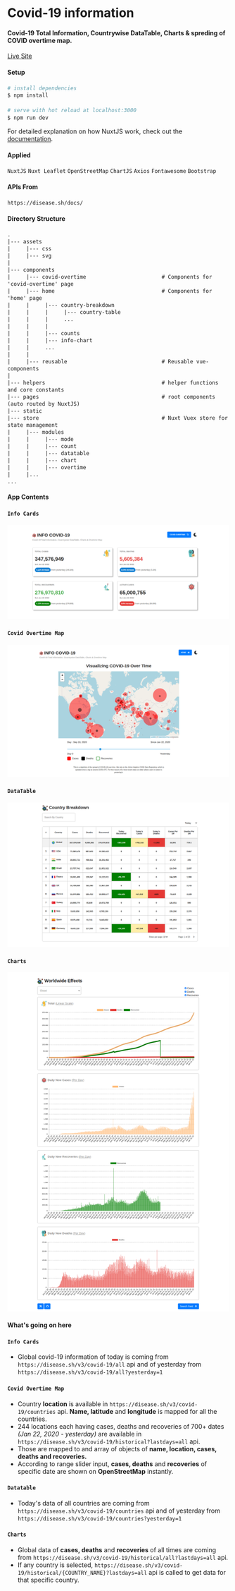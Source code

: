 # Covid-19 information

#### Covid-19 Total Information, Countrywise DataTable, Charts & spreding of COVID overtime map.

[Live Site](https://covid19information.netlify.app/)

#### Setup
```bash
# install dependencies
$ npm install

# serve with hot reload at localhost:3000
$ npm run dev
```

For detailed explanation on how NuxtJS work, check out the [documentation](https://nuxtjs.org).

#### Applied
`NuxtJS` `Nuxt Leaflet` `OpenStreetMap` `ChartJS` `Axios` `Fontawesome` `Bootstrap`

#### APIs From
`https://disease.sh/docs/`

#### Directory Structure
```
.
|--- assets
|     |--- css
|     |--- svg
|
|--- components
|     |--- covid-overtime                        # Components for 'covid-overtime' page
|     |--- home                                  # Components for 'home' page
|     |     |--- country-breakdown  
|     |     |     |--- country-table  
|     |     |     ...
|     |     |
|     |     |--- counts  
|     |     |--- info-chart  
|     |     ...
|     |
|     |--- reusable                              # Reusable vue-components
|
|--- helpers                                     # helper functions and core constants
|--- pages                                       # root components (auto routed by NuxtJS)
|--- static
|--- store                                       # Nuxt Vuex store for state management
|     |--- modules
|     |     |--- mode
|     |     |--- count
|     |     |--- datatable
|     |     |--- chart
|     |     |--- overtime
|     |...
...
```

#### App Contents
#### `Info Cards`
![](/documentation/counts_component.png)
#### `Covid Overtime Map`
![](/documentation/overtime.png)
#### `DataTable`
![](/documentation/datatable.png)
#### `Charts`
![](/documentation/charts.png)

#### What's going on here
#### `Info Cards`
 - Global covid-19 information of today is coming from `https://disease.sh/v3/covid-19/all` api and of yesterday from `https://disease.sh/v3/covid-19/all?yesterday=1`
#### `Covid Overtime Map`
 - Country **location** is available in `https://disease.sh/v3/covid-19/countries` api. **Name, latitude** and **longitude** is mapped for all the countries.
 - 244 locations each having cases, deaths and recoveries of 700+ dates *(Jan 22, 2020 - yesterday)* are available in `https://disease.sh/v3/covid-19/historical?lastdays=all` api.
 - Those are mapped to and array of objects of **name, location, cases, deaths and recoveries.**
 - According to range slider input, **cases, deaths** and **recoveries** of specific date are shown on **OpenStreetMap** instantly.
#### `Datatable`
 - Today's data of all countries are coming from `https://disease.sh/v3/covid-19/countries` api and of yesterday from `https://disease.sh/v3/covid-19/countries?yesterday=1`
#### `Charts`
 - Global data of **cases, deaths** and **recoveries** of all times are coming from `https://disease.sh/v3/covid-19/historical/all?lastdays=all` api.
 - If any country is selected, `https://disease.sh/v3/covid-19/historical/{COUNTRY_NAME}?lastdays=all` api is called to get data for that specific country.
